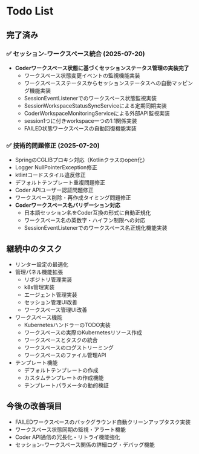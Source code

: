 # Todo List

## 完了済み

### ✅ セッション-ワークスペース統合 (2025-07-20)
- **Coderワークスペース状態に基づくセッションステータス管理の実装完了**
  - ワークスペース状態変更イベントの監視機能実装
  - ワークスペースステータスからセッションステータスへの自動マッピング機能実装
  - SessionEventListenerでのワークスペース状態監視実装
  - SessionWorkspaceStatusSyncServiceによる定期同期実装
  - CoderWorkspaceMonitoringServiceによる外部API監視実装
  - session1つに付きworkspace一つの1:1関係実装
  - FAILED状態ワークスペースの自動回復機能実装

### ✅ 技術的問題修正 (2025-07-20)
- SpringのCGLIBプロキシ対応（Kotlinクラスのopen化）
- Logger NullPointerException修正
- ktlintコードスタイル違反修正
- デフォルトテンプレート重複問題修正
- Coder APIユーザー認証問題修正
- ワークスペース削除・再作成タイミング問題修正
- **Coderワークスペース名バリデーション対応**
  - 日本語セッション名をCoder互換の形式に自動正規化
  - ワークスペース名の英数字・ハイフン制限への対応
  - SessionEventListenerでのワークスペース名正規化機能実装

## 継続中のタスク

* リンター設定の最適化
* 管理パネル機能拡張
    * リポジトリ管理実装
    * k8s管理実装
    * エージェント管理実装
    * セッション管理UI改善
    * ワークスペース管理UI改善
* ワークスペース機能
    * KubernetesハンドラーのTODO実装
    * ワークスペースの実際のKubernetesリソース作成
    * ワークスペースとタスクの統合
    * ワークスペースのログストリーミング
    * ワークスペースのファイル管理API
* テンプレート機能
    * デフォルトテンプレートの作成
    * カスタムテンプレートの作成機能
    * テンプレートパラメータの動的検証

## 今後の改善項目

* FAILEDワークスペースのバックグラウンド自動クリーンアップタスク実装
* ワークスペース状態同期の監視・アラート機能
* Coder API通信の冗長化・リトライ機能強化
* セッション-ワークスペース関係の詳細ログ・デバッグ機能